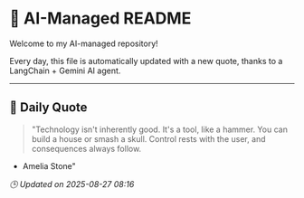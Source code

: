 # 🧠 AI-Managed README

Welcome to my AI-managed repository!

Every day, this file is automatically updated with a new quote, thanks to a LangChain + Gemini AI agent.

---

## 📅 Daily Quote

> "Technology isn't inherently good.
It's a tool, like a hammer.
You can build a house or smash a skull.
Control rests with the user,
and consequences always follow.
- Amelia Stone"

*🕒 Updated on 2025-08-27 08:16*